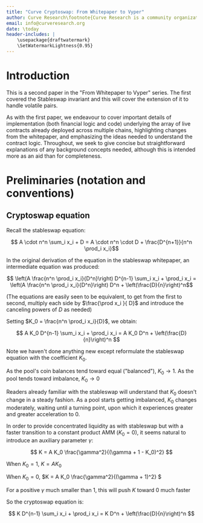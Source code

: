 ```yaml
---
title: "Curve Cryptoswap: From Whitepaper to Vyper"
author: Curve Research\footnote{Curve Research is a community organization funded through the Curve DAO grants program and is not affiliated with Curve Finance (Swiss Stake GmbH).  Neither Curve Research nor Curve DAO are responsible for any damages that result from use of the provided information or guarantee its accuracy.}
email: info@curveresearch.org
date: \today
header-includes: |
    \usepackage{draftwatermark}
    \SetWatermarkLightness{0.95}
---
```



# Introduction

This is a second paper in the "From Whitepaper to Vyper" series.  The first covered the Stableswap invariant and this will cover the extension of it to handle volatile pairs.

As with the first paper, we endeavour to cover important details of implementation (both financial logic and code) underlying the array of live contracts already deployed across multiple chains, highlighting changes from the whitepaper, and emphasizing the ideas needed to understand the contract logic.  Throughout, we seek to give concise but straightforward explanations of any background concepts needed, although this is intended more as an aid than for completeness.


# Preliminaries (notation and conventions)

## Cryptoswap equation
Recall the stableswap equation:

$$ A \cdot n^n  \sum_i x_i + D = A \cdot n^n \cdot D + \frac{D^{n+1}}{n^n \prod_i x_i}$$

In the original derivation of the equation in the stableswap whitepaper, an intermediate equation was produced:


$$ \left(A \frac{n^n \prod_i x_i}{D^n}\right) D^{n-1} \sum_i x_i + \prod_i x_i = \left(A \frac{n^n \prod_i x_i}{D^n}\right) D^n + \left(\frac{D}{n}\right)^n$$

(The equations are easily seen to be equivalent, to get from the first to second, multiply each side by $\frac{\prod x_i }{ D}$ and introduce the canceling powers of $D$ as needed)

Setting $K_0 = \frac{n^n \prod_i x_i}{D}$, we obtain:


$$ A K_0 D^{n-1} \sum_i x_i + \prod_i x_i = A K_0 D^n + \left(\frac{D}{n}\right)^n $$

Note we haven't done anything new except reformulate the stableswap equation with the coefficient $K_0$.  

As the pool's coin balances tend toward equal ("balanced"), $K_0 \rightarrow 1$.  As the pool tends toward imbalance, $K_0 \rightarrow 0$


Readers already familiar with the stableswap will understand that $K_0$ doesn't change in a steady fashion.  As a pool starts getting imbalanced, $K_0$ changes moderately, waiting until a turning point, upon which it experiences greater and greater acceleration to $0$.

In order to provide concentrated liquidity as with stableswap but with a faster transition to a constant product AMM ($K_0 = 0$), it seems natural to introduce an auxiliary parameter $\gamma$:

$$ K = A K_0 \frac{\gamma^2}{(\gamma + 1 - K_0)^2} $$

When $K_0 = 1$, $K = AK_0$

When $K_0 = 0$, $K = A K_0 \frac{\gamma^2}{(\gamma + 1)^2} $

For a positive $\gamma$ much smaller than 1, this will push $K$ toward 0 much faster


So the cryptoswap equation is:


$$ K D^{n-1} \sum_i x_i + \prod_i x_i = K D^n + \left(\frac{D}{n}\right)^n $$
